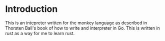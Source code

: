 # Introduction
This is an intepreter written for the monkey language as described in Thorsten Ball's book of how to write and interpreter in Go. This is written in rust as a way for me to learn rust.

